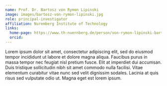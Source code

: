 ```yaml
---
name: Prof. Dr. Bartosz von Rymon Lipinski
image: images/bartosz-von-rymon-lipinski.jpg
role: principal-investigator
affiliation: Nuremberg Institute of Technology
links:
  home-page: https://www.th-nuernberg.de/person/von-rymon-lipinski-bartosz/
  orcid: 
---
```


Lorem ipsum dolor sit amet, consectetur adipiscing elit, sed do eiusmod tempor incididunt ut labore et dolore magna aliqua.
Faucibus purus in massa tempor nec feugiat nisl pretium fusce.
Elit at imperdiet dui accumsan.
Duis tristique sollicitudin nibh sit amet commodo nulla facilisi.
Vitae elementum curabitur vitae nunc sed velit dignissim sodales.
Lacinia at quis risus sed vulputate odio ut.
Magna eget est lorem ipsum.
